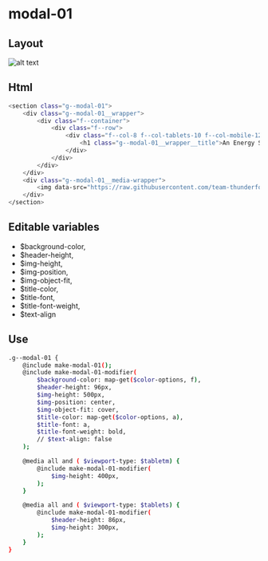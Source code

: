 # modal-01

## Layout

![alt text][modal-01]

[modal-01]: /src/img/global-components/modal/modal-01.png

## Html

```sh
<section class="g--modal-01">
    <div class="g--modal-01__wrapper">
        <div class="f--container">
            <div class="f--row">
                <div class="f--col-8 f--col-tablets-10 f--col-mobile-12">
                    <h1 class="g--modal-01__wrapper__title">An Energy Solution for Healthcare</h1>
                </div>
            </div>
        </div>
    </div>
    <div class="g--modal-01__media-wrapper">
        <img data-src="https://raw.githubusercontent.com/team-thunderfoot/ui/main/src/img/global-components/bg-placeholder.jpg" src="/src/img/global-components/bg-placeholder.jpg" alt="alt text" class="g--modal-01__media-wrapper__media g--lazy-01">
    </div>
</section>
```

## Editable variables

- $background-color,
- $header-height,
- $img-height,
- $img-position,
- $img-object-fit,
- $title-color,
- $title-font,
- $title-font-weight,
- $text-align

## Use

```sh
.g--modal-01 {
    @include make-modal-01();
    @include make-modal-01-modifier(
        $background-color: map-get($color-options, f),
        $header-height: 96px,
        $img-height: 500px,
        $img-position: center,
        $img-object-fit: cover,
        $title-color: map-get($color-options, a),
        $title-font: a,
        $title-font-weight: bold,
        // $text-align: false
    );

    @media all and ( $viewport-type: $tabletm) {
        @include make-modal-01-modifier(
            $img-height: 400px,
        );
    }

    @media all and ( $viewport-type: $tablets) {
        @include make-modal-01-modifier(
            $header-height: 86px,
            $img-height: 300px,
        );
    }
}
```
